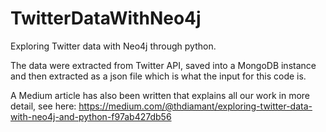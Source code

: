 # TwitterDataWithNeo4j
Exploring Twitter data with Neo4j through python.

The data were extracted from Twitter API, saved into a MongoDB instance and then extracted as a json file which is what the input for this code is.

A Medium article has also been written that explains all our work in more detail, see here: https://medium.com/@thdiamant/exploring-twitter-data-with-neo4j-and-python-f97ab427db56 
